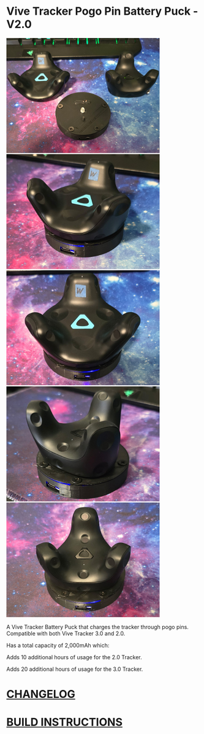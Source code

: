 # Vive Tracker Pogo Pin Battery Puck - V2.0

<img src="images\alltrackers.jpg" width="400" height=auto>

<img src="images\tracker2_side.jpg" width="400" height=auto>
<img src="images\tracker2_front.jpg" width="400" height=auto>
<img src="images\tracker3_side.jpg" width="400" height=auto>
<img src="images\tracker3_front.jpg" width="400" height=auto>

A Vive Tracker Battery Puck that charges the tracker through pogo pins. Compatible with both Vive Tracker 3.0 and 2.0.

Has a total capacity of 2,000mAh which:

Adds 10 additional hours of usage for the 2.0 Tracker.

Adds 20 additional hours of usage for the 3.0 Tracker.



# [CHANGELOG](CHANGELOG.md) 

# [BUILD INSTRUCTIONS](INSTRUCTIONS.md)
